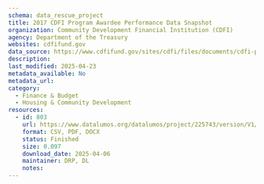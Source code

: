 ```yaml
---
schema: data_rescue_project 
title: 2017 CDFI Program Awardee Performance Data Snapshot
organization: Community Development Financial Institution (CDFI)
agency: Department of the Treasury
websites: cdfifund.gov
data_source: https://www.cdfifund.gov/sites/cdfi/files/documents/cdfi-performance-data-snapshot_approval.pdf
description: 
last_modified: 2025-04-23
metadata_available: No
metadata_url: 
category:
  - Finance & Budget 
  - Housing & Community Development 
resources:
  - id: 803
    url: https://www.datalumos.org/datalumos/project/225743/version/V1/view
    format: CSV, PDF, DOCX
    status: Finished
    size: 0.097
    download_date: 2025-04-06
    maintainer: DRP, DL
    notes: 
---
```

